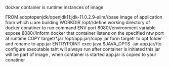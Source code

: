 docker container is runtime instances of image

FROM adoptopenjdk/openjdk11:jdk-11.0.2.9-slim//base image of application from which u are building
WORKDIR /opt//define working directory of docker conatiner to run command 
ENV port 8080//environment variable
expose 8080//inform docker that container listens on the specified ntw port  at runtime
COPY target/*.jar /opt/app.jar//copy jar form targetr to opt folder and rename to app.jar
ENTRYPOINT exec java $JAVA_OPTS -jar app.jar//to configure executable taht will always run after container is initiated
this jar will be part of image , when container is started app.jar is copied to your conatiner
